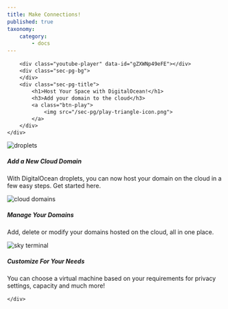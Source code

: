 ```yaml
---
title: Make Connections!
published: true
taxonomy:
    category:
        - docs
---
```


<!--While modifying the content of this page, ensure to only replace the text and image and video URL information. Contact Nimisha to make changes to the design. -->





<div class="video-container">
	<div class="area-holder">
	</div>
	<div class="area-content">
		
		<div class="youtube-player" data-id="gZXWNp49eFE"></div>
		<div class="sec-pg-bg">
		</div>
		<div class="sec-pg-title">
			<h1>Host Your Space with DigitalOcean!</h1>
			<h3>Add your domain to the cloud</h3>
			<a class="btn-play">
				<img src="/sec-pg/play-triangle-icon.png">
			</a>
		</div>
	</div>

</div>

<div id="sec-pg-body-1" class="sec-pg-content content-reversed">
	<div class="container">
		<div class="sec-pg-image">
			<img src="/sec-pg/digital-ocean/droplets.png" alt="droplets" title="DigitalOcean droplets" >
		</div>
		<div class="sec-pg-text">
			<h5>Add a New Cloud Domain</h5>
			<p>With DigitalOcean droplets, you can now host your domain on the cloud in a few easy steps. Get started here.</p>
		</div>
	</div>
</div>
<div id="sec-pg-body-2" class="sec-pg-content">
	<div class="container">
		<div class="sec-pg-image">
			<img src="/sec-pg/digital-ocean/cloud-domains.png" alt="cloud domains" title="Cloud Domains">
		</div>
		<div class="sec-pg-text">
			<h5>Manage Your Domains</h5>
			<p>Add, delete or modify your domains hosted on the cloud, all in one place. </p>
		</div>
	</div>
</div>
<div id="sec-pg-body-3" class="sec-pg-content content-reversed">
	<div class="container">
		<div class="sec-pg-image">
			<img src="/sec-pg/digital-ocean/sky-terminal.jpg" alt="sky terminal" title="Sky Terminal">
		</div>
		<div class="sec-pg-text">
			<h5>Customize For Your Needs</h5>
			<p>You can choose a virtual machine based on your requirements for privacy settings, capacity and much more!</p>
		</div>
		
	</div>
</div>

